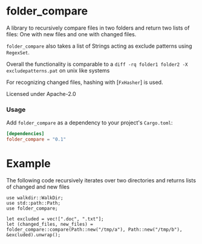 folder_compare
=========================
A library to recursively compare files in two folders and return two lists of files: One with new files and one with changed files.

`folder_compare` also takes a list of Strings acting as exclude patterns using `RegexSet`.

Overall the functionality is comparable to a `diff -rq folder1 folder2 -X excludepatterns.pat` on unix like systems

For recognizing changed files, hashing with [`FxHasher`] is used.

Licensed under Apache-2.0

### Usage

Add `folder_compare` as a dependency to your project's
`Cargo.toml`:

```toml
[dependencies]
folder_compare = "0.1"
```

 # Example

 The following code recursively iterates over two directories and returns lists of changed and new files

```
use walkdir::WalkDir;
use std::path::Path;
use folder_compare;

let excluded = vec![".doc", ".txt"];
let (changed_files, new_files) = folder_compare::compare(Path::new("/tmp/a"), Path::new("/tmp/b"), &excluded).unwrap();
```